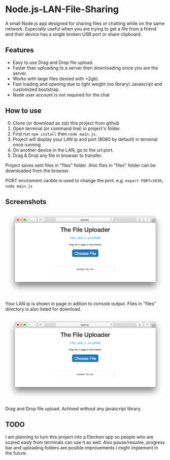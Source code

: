 # Node.js-LAN-File-Sharing
A small Node.js app designed for sharing files or chatting while on the same network. Especially useful when you are trying to get a file from a friend and their device has a single broken USB port or share clipboard.

## Features
- Easy to use Drag and Drop file upload.
- Faster than uploading to a server then downloading since you are the server.
- Works with large files (tested with >2gb).
- Fast loading and opening due to light weight (no library) Javascript and customized bootstrap.
- Node user account is not required for the chat

## How to use
0. Clone (or download as zip) this project from github
0. Open terminal (or command line) in project's folder.
0. First run ```npm install``` then ```node main.js```.
0. Project will display your LAN ip and port (8080 by default) in terminal once running.
0. On another device in the LAN, go to the url:port.
0. Drag & Drop any file in browser to transfer.

Project saves sent files in "files" folder. Also files in "files" folder can be downloaded from the browser.

PORT enviroment varible is used to change the port. e.g. ```export PORT=3030; node main.js```

## Screenshots

![Imgur](/screenshot/ss1.png)

Your LAN ip is shown in page in adition to console output. Files in "files" directory is also listed for download.  

![Imgur](/screenshot/ss1.png)

Drag and Drop file upload. Achived without any javascript library.

## TODO
I am planning to turn this project into a Electron app so people who are scared easly from terminals can use it as well.
Also pause/resume, progress bar and uploading folders are posible improvements I might implement in the future.
